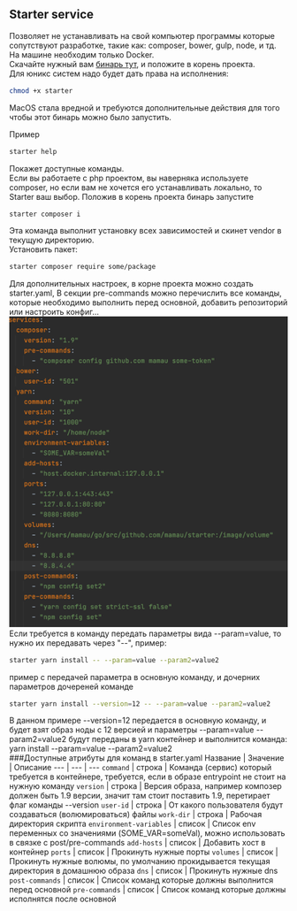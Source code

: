 ## Starter service

Позволяет не устанавливать на свой компьютер программы которые 
сопутствуют разработке, такие как: composer, bower, gulp, node, и тд.  
На машине необходим только Docker.  
Скачайте нужный вам [бинарь тут](https://github.com/Mamau/starter/releases), и положите в корень проекта.  
Для юникс систем надо будет дать права на исполнения:
```bash
chmod +x starter
```
MacOS стала вредной и требуются дополнительные действия для того
чтобы этот бинарь можно было запустить.

Пример
```bash
starter help
``` 
Покажет доступные команды.  
Если вы работаете с php проектом, вы наверняка используете composer,
но если вам не хочется его устанавливать локально, то Starter ваш выбор.
Положив в корень проекта бинарь запустите
```bash
starter composer i
``` 
Эта команда выполнит установку всех зависимостей и скинет vendor
в текущую директорию.  
Установить пакет:
```bash
starter composer require some/package
``` 
Для дополнительных настроек, в корне проекта можно создать starter.yaml, 
В секции pre-commands можно перечислить все команды, которые необходимо
выполнить перед основной, добавить репозиторий или настроить конфиг...  
![img.png](img.png)  
Если требуется в команду передать параметры вида --param=value, то нужно их
передавать через "--", пример:  
```bash
starter yarn install -- --param=value --param2=value2
```
пример с передачей параметра в основную команду, и дочерних параметров дочереней команде
```bash
starter yarn install --version=12 -- --param=value --param2=value2
```
В данном примере --version=12 передается в основную команду, и будет взят
образ ноды с 12 версией и параметры --param=value --param2=value2 будут
переданы в yarn контейнер и выполнится команда: yarn install --param=value --param2=value2  
###Доступные атрибуты для команд в starter.yaml
Название | Значение | Описание
--- | --- | ---
`command` | строка | Команда (сервис) который требуется в контейнере, требуется, если в образе entrypoint не стоит на нужную команду
`version` | строка | Версия образа, например композер должен быть 1.9 версии, значит там стоит поставить 1.9, перетирает флаг команды --version
`user-id` | строка | От какого пользователя будут создаваться (волюмироваться) файлы 
`work-dir` | строка | Рабочая директория скрипта 
`environment-variables` | список | Список env переменных со значениями (SOME_VAR=someVal), можно использовать в связке с post/pre-commands
`add-hosts` | список | Добавить хост в контейнер 
`ports` | список | Прокинуть нужные порты 
`volumes` | список | Прокинуть нужные волюмы, по умолчанию прокидывается текущая директория в домашнюю образа 
`dns` | список | Прокинуть нужные dns 
`post-commands` | список | Список команд которые должны выполнится перед основной 
`pre-commands` | список | Список команд которые должны исполнятся после основной 
